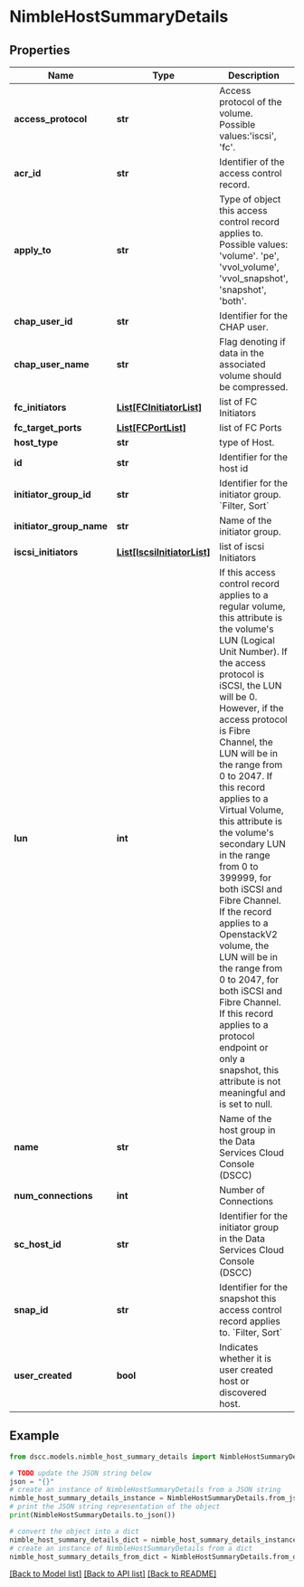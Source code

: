 # NimbleHostSummaryDetails


## Properties

Name | Type | Description | Notes
------------ | ------------- | ------------- | -------------
**access_protocol** | **str** | Access protocol of the volume. Possible values:&#39;iscsi&#39;, &#39;fc&#39;. | [optional] 
**acr_id** | **str** | Identifier of the access control record. | [optional] 
**apply_to** | **str** | Type of object this access control record applies to. Possible values: &#39;volume&#39;. &#39;pe&#39;, &#39;vvol_volume&#39;, &#39;vvol_snapshot&#39;, &#39;snapshot&#39;, &#39;both&#39;. | [optional] 
**chap_user_id** | **str** | Identifier for the CHAP user. | [optional] 
**chap_user_name** | **str** | Flag denoting if data in the associated volume should be compressed. | [optional] 
**fc_initiators** | [**List[FCInitiatorList]**](FCInitiatorList.md) | list of FC Initiators | [optional] 
**fc_target_ports** | [**List[FCPortList]**](FCPortList.md) | list of FC Ports | [optional] 
**host_type** | **str** | type of Host. | [optional] 
**id** | **str** | Identifier for the host id | [optional] 
**initiator_group_id** | **str** | Identifier for the initiator group. &#x60;Filter, Sort&#x60; | [optional] 
**initiator_group_name** | **str** | Name of the initiator group. | [optional] 
**iscsi_initiators** | [**List[IscsiInitiatorList]**](IscsiInitiatorList.md) | list of iscsi Initiators | [optional] 
**lun** | **int** | If this access control record applies to a regular volume, this attribute is the volume&#39;s LUN (Logical Unit Number). If the access protocol is iSCSI, the LUN will be 0. However, if the access protocol is Fibre Channel, the LUN will be in the range from 0 to 2047. If this record applies to a Virtual Volume, this attribute is the volume&#39;s secondary LUN in the range from 0 to 399999, for both iSCSI and Fibre Channel. If the record applies to a OpenstackV2 volume, the LUN will be in the range from 0 to 2047, for both iSCSI and Fibre Channel. If this record applies to a protocol endpoint or only a snapshot, this attribute is not meaningful and is set to null. | [optional] 
**name** | **str** | Name of the host group in the Data Services Cloud Console (DSCC) | [optional] 
**num_connections** | **int** | Number of Connections | [optional] 
**sc_host_id** | **str** | Identifier for the initiator group in the Data Services Cloud Console (DSCC) | [optional] 
**snap_id** | **str** | Identifier for the snapshot this access control record applies to. &#x60;Filter, Sort&#x60; | [optional] 
**user_created** | **bool** | Indicates whether it is user created host or discovered host. | [optional] 

## Example

```python
from dscc.models.nimble_host_summary_details import NimbleHostSummaryDetails

# TODO update the JSON string below
json = "{}"
# create an instance of NimbleHostSummaryDetails from a JSON string
nimble_host_summary_details_instance = NimbleHostSummaryDetails.from_json(json)
# print the JSON string representation of the object
print(NimbleHostSummaryDetails.to_json())

# convert the object into a dict
nimble_host_summary_details_dict = nimble_host_summary_details_instance.to_dict()
# create an instance of NimbleHostSummaryDetails from a dict
nimble_host_summary_details_from_dict = NimbleHostSummaryDetails.from_dict(nimble_host_summary_details_dict)
```
[[Back to Model list]](../README.md#documentation-for-models) [[Back to API list]](../README.md#documentation-for-api-endpoints) [[Back to README]](../README.md)



